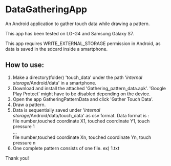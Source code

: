 # DataGatheringApp

An Android application to gather touch data while drawing a pattern.

This app has been tested on LG-G4 and Samsung Galaxy S7.

This app requires WRITE_EXTERNAL_STORAGE permission in Android, as data is saved in the sdcard inside a smartphone.  
## How to use:  

1. Make a directory(folder) 'touch_data' under the path '*internal storage*/Android/data' in a smartphone.
2. Download and install the attached 'Gathering_pattern_data.apk'. 'Google Play Protect' might have to be disabled depending on the device.    
3. Open the app GatheringPatternData and click 'Gather Touch Data'. 
4. Draw a pattern.
5. Data is sequentially saved under '*internal storage*/Android/data/touch_data' as csv format.
Data format is :  
file number,touched coordinate X1, touched coordinate Y1, touch pressure 1  
...   
file number,touched coordinate Xn, touched coordinate Yn, touch pressure n  
6. One complete pattern consists of one file. ex) 1.txt  

  Thank you!  
